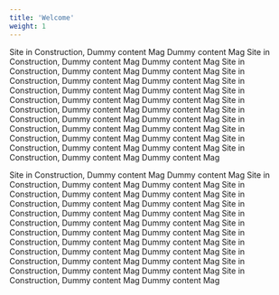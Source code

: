 ```yaml
---
title: 'Welcome'
weight: 1
---
```


Site in Construction, Dummy content Mag Dummy content Mag Site in Construction, Dummy content Mag Dummy content Mag 
Site in Construction, Dummy content Mag Dummy content Mag Site in Construction, Dummy content Mag Dummy content Mag 
Site in Construction, Dummy content Mag Dummy content Mag Site in Construction, Dummy content Mag Dummy content Mag 
Site in Construction, Dummy content Mag Dummy content Mag Site in Construction, Dummy content Mag Dummy content Mag 
Site in Construction, Dummy content Mag Dummy content Mag Site in Construction, Dummy content Mag Dummy content Mag 
Site in Construction, Dummy content Mag Dummy content Mag Site in Construction, Dummy content Mag Dummy content Mag 

Site in Construction, Dummy content Mag Dummy content Mag Site in Construction, Dummy content Mag Dummy content Mag 
Site in Construction, Dummy content Mag Dummy content Mag Site in Construction, Dummy content Mag Dummy content Mag 
Site in Construction, Dummy content Mag Dummy content Mag Site in Construction, Dummy content Mag Dummy content Mag 
Site in Construction, Dummy content Mag Dummy content Mag Site in Construction, Dummy content Mag Dummy content Mag 
Site in Construction, Dummy content Mag Dummy content Mag Site in Construction, Dummy content Mag Dummy content Mag 
Site in Construction, Dummy content Mag Dummy content Mag Site in Construction, Dummy content Mag Dummy content Mag 
